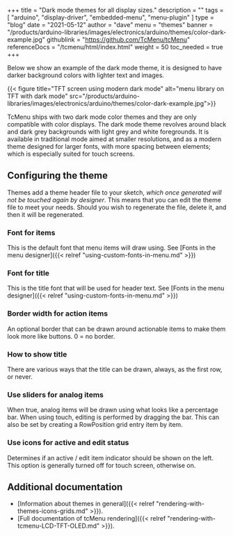 +++
title = "Dark mode themes for all display sizes."
description = ""
tags = [ "arduino", "display-driver", "embedded-menu", "menu-plugin" ]
type = "blog"
date = "2021-05-12"
author =  "dave"
menu = "themes"
banner = "/products/arduino-libraries/images/electronics/arduino/themes/color-dark-example.jpg"
githublink = "https://github.com/TcMenu/tcMenu"
referenceDocs = "/tcmenu/html/index.html"
weight = 50
toc_needed = true
+++

Below we show an example of the dark mode theme, it is designed to have darker background colors with lighter text and images.

{{< figure title="TFT screen using modern dark mode" alt="menu library on TFT with dark mode" src="/products/arduino-libraries/images/electronics/arduino/themes/color-dark-example.jpg">}}

TcMenu ships with two dark mode color themes and they are only compatible with color displays. The dark mode theme revolves around black and dark grey backgrounds with light grey and white foregrounds. It is available in traditional mode aimed at smaller resolutions, and as a modern theme designed for larger fonts, with more spacing between elements; which is especially suited for touch screens.

## Configuring the theme 

Themes add a theme header file to your sketch, _which once generated will not be touched again by designer_. This means that you can edit the theme file to meet your needs. Should you wish to regenerate the file, delete it, and then it will be regenerated.

### Font for items

This is the default font that menu items will draw using. See [Fonts in the menu designer]({{< relref "using-custom-fonts-in-menu.md" >}})

### Font for title

This is the title font that will be used for header text. See [Fonts in the menu designer]({{< relref "using-custom-fonts-in-menu.md" >}})

### Border width for action items

An optional border that can be drawn around actionable items to make them look more like buttons. 0 = no border.

### How to show title

There are various ways that the title can be drawn, always, as the first row, or never.

### Use sliders for analog items

When true, analog items will be drawn using what looks like a percentage bar. When using touch, editing is performed by dragging the bar. This can also be set by creating a RowPosition grid entry item by item.

### Use icons for active and edit status

Determines if an active / edit item indicator should be shown on the left.  This option is generally turned off for touch screen, otherwise on.

## Additional documentation

* [Information about themes in general]({{< relref "rendering-with-themes-icons-grids.md" >}}).
* [Full documentation of tcMenu rendering]({{< relref "rendering-with-tcmenu-LCD-TFT-OLED.md" >}}).
